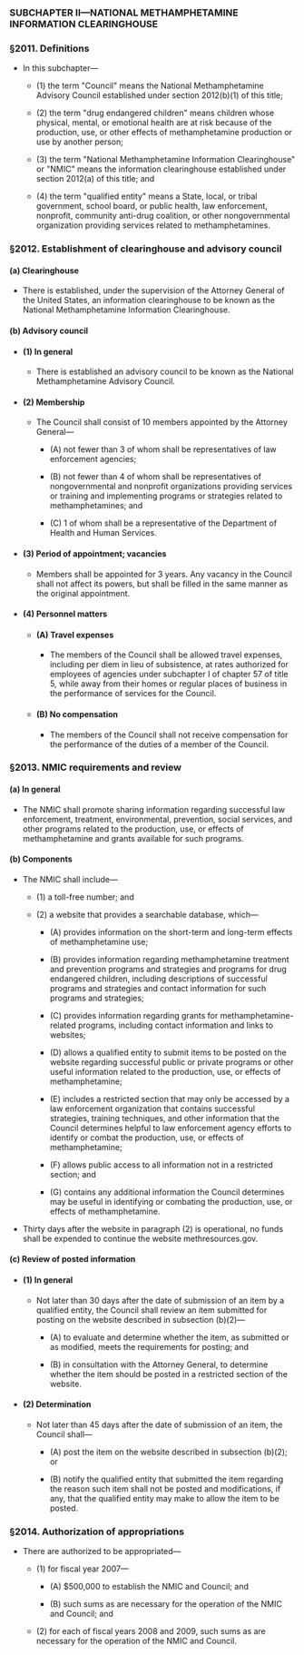 ### SUBCHAPTER II—NATIONAL METHAMPHETAMINE INFORMATION CLEARINGHOUSE

### §2011. Definitions
* In this subchapter—

  * (1) the term "Council" means the National Methamphetamine Advisory Council established under section 2012(b)(1) of this title;

  * (2) the term "drug endangered children" means children whose physical, mental, or emotional health are at risk because of the production, use, or other effects of methamphetamine production or use by another person;

  * (3) the term "National Methamphetamine Information Clearinghouse" or "NMIC" means the information clearinghouse established under section 2012(a) of this title; and

  * (4) the term "qualified entity" means a State, local, or tribal government, school board, or public health, law enforcement, nonprofit, community anti-drug coalition, or other nongovernmental organization providing services related to methamphetamines.

### §2012. Establishment of clearinghouse and advisory council
#### (a) Clearinghouse
* There is established, under the supervision of the Attorney General of the United States, an information clearinghouse to be known as the National Methamphetamine Information Clearinghouse.

#### (b) Advisory council
* #### (1) In general
  * There is established an advisory council to be known as the National Methamphetamine Advisory Council.

* #### (2) Membership
  * The Council shall consist of 10 members appointed by the Attorney General—

    * (A) not fewer than 3 of whom shall be representatives of law enforcement agencies;

    * (B) not fewer than 4 of whom shall be representatives of nongovernmental and nonprofit organizations providing services or training and implementing programs or strategies related to methamphetamines; and

    * (C) 1 of whom shall be a representative of the Department of Health and Human Services.

* #### (3) Period of appointment; vacancies
  * Members shall be appointed for 3 years. Any vacancy in the Council shall not affect its powers, but shall be filled in the same manner as the original appointment.

* #### (4) Personnel matters
  * #### (A) Travel expenses
    * The members of the Council shall be allowed travel expenses, including per diem in lieu of subsistence, at rates authorized for employees of agencies under subchapter I of chapter 57 of title 5, while away from their homes or regular places of business in the performance of services for the Council.

  * #### (B) No compensation
    * The members of the Council shall not receive compensation for the performance of the duties of a member of the Council.

### §2013. NMIC requirements and review
#### (a) In general
* The NMIC shall promote sharing information regarding successful law enforcement, treatment, environmental, prevention, social services, and other programs related to the production, use, or effects of methamphetamine and grants available for such programs.

#### (b) Components
* The NMIC shall include—

  * (1) a toll-free number; and

  * (2) a website that provides a searchable database, which—

    * (A) provides information on the short-term and long-term effects of methamphetamine use;

    * (B) provides information regarding methamphetamine treatment and prevention programs and strategies and programs for drug endangered children, including descriptions of successful programs and strategies and contact information for such programs and strategies;

    * (C) provides information regarding grants for methamphetamine-related programs, including contact information and links to websites;

    * (D) allows a qualified entity to submit items to be posted on the website regarding successful public or private programs or other useful information related to the production, use, or effects of methamphetamine;

    * (E) includes a restricted section that may only be accessed by a law enforcement organization that contains successful strategies, training techniques, and other information that the Council determines helpful to law enforcement agency efforts to identify or combat the production, use, or effects of methamphetamine;

    * (F) allows public access to all information not in a restricted section; and

    * (G) contains any additional information the Council determines may be useful in identifying or combating the production, use, or effects of methamphetamine.


* Thirty days after the website in paragraph (2) is operational, no funds shall be expended to continue the website methresources.gov.

#### (c) Review of posted information
* #### (1) In general
  * Not later than 30 days after the date of submission of an item by a qualified entity, the Council shall review an item submitted for posting on the website described in subsection (b)(2)—

    * (A) to evaluate and determine whether the item, as submitted or as modified, meets the requirements for posting; and

    * (B) in consultation with the Attorney General, to determine whether the item should be posted in a restricted section of the website.

* #### (2) Determination
  * Not later than 45 days after the date of submission of an item, the Council shall—

    * (A) post the item on the website described in subsection (b)(2); or

    * (B) notify the qualified entity that submitted the item regarding the reason such item shall not be posted and modifications, if any, that the qualified entity may make to allow the item to be posted.

### §2014. Authorization of appropriations
* There are authorized to be appropriated—

  * (1) for fiscal year 2007—

    * (A) $500,000 to establish the NMIC and Council; and

    * (B) such sums as are necessary for the operation of the NMIC and Council; and


  * (2) for each of fiscal years 2008 and 2009, such sums as are necessary for the operation of the NMIC and Council.